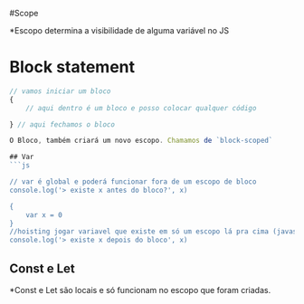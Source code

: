 #Scope

*Escopo determina a visibilidade de alguma variável no JS

# Block statement 

``` js 
// vamos iniciar um bloco
{
    // aqui dentro é um bloco e posso colocar qualquer código

} // aqui fechamos o bloco

O Bloco, também criará um novo escopo. Chamamos de `block-scoped`

## Var 
```js

// var é global e poderá funcionar fora de um escopo de bloco
console.log('> existe x antes do bloco?', x)

{
    var x = 0
}
//hoisting jogar variavel que existe em só um escopo lá pra cima (javascript le o código de maneira vertical de cima pra baixo)
console.log('> existe x depois do bloco', x)
``` 

## Const e Let

*Const e Let são locais e só funcionam no escopo que foram criadas. 